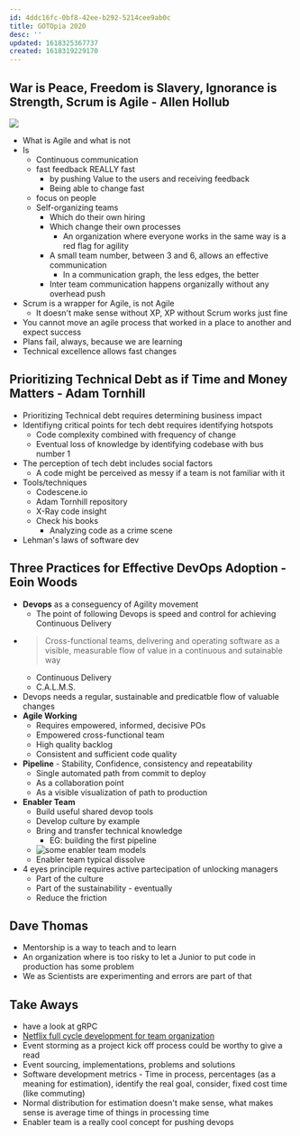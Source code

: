 ```yaml
---
id: 4ddc16fc-0bf8-42ee-b292-5214cee9ab0c
title: GOTOpia 2020
desc: ''
updated: 1618325367737
created: 1618319229170
---
```


## War is Peace, Freedom is Slavery, Ignorance is Strength, Scrum is Agile - Allen Hollub
![](/brain/assets/images/confs.gotopia_2020.1.png)
* What is Agile and what is not
* Is
  * Continuous communication
  * fast feedback REALLY fast
    * by pushing Value to the users and receiving feedback
    * Being able to change fast
  * focus on people
  * Self-organizing teams
    * Which do their own hiring
    * Which change their own processes
      * An organization where everyone works in the same way is a red flag for agility
    * A small team number, between 3 and 6, allows an effective communication
      * In a communication graph, the less edges, the better
    * Inter team communication happens organizally without any overhead push
* Scrum is a wrapper for Agile, is not Agile
  * It doesn't make sense without XP, XP without Scrum works just fine
* You cannot move an agile process that worked in a place to another and expect success
* Plans fail, always, because we are learning
* Technical excellence allows fast changes

## Prioritizing Technical Debt as if Time and Money Matters - Adam Tornhill
* Prioritizing Technical debt requires determining business impact
* Identifiyng critical points for tech debt requires identifying hotspots
  * Code complexity combined with frequency of change
  * Eventual loss of knowledge by identifying codebase with bus number 1
* The perception of tech debt includes social factors
  * A code might be perceived as messy if a team is not familiar with it
* Tools/techniques
  * Codescene.io
  * Adam Tornhill repository
  * X-Ray code insight
  * Check his books
    * Analyzing code as a crime scene
* Lehman's laws of software dev

## Three Practices for Effective DevOps Adoption - Eoin Woods
* __Devops__ as a conseguency of Agility movement
  * The point of following Devops is speed and control for achieving Continuous Delivery
* > Cross-functional teams, delivering and operating software as a visible, measurable flow of value in a continuous and sutainable way
  * Continuous Delivery
  * C.A.L.M.S.
* Devops needs a regular, sustainable and predicatble flow of valuable changes
* __Agile Working__
  * Requires empowered, informed, decisive POs
  * Empowered cross-functional team
  * High quality backlog
  * Consistent and sufficient code quality
* __Pipeline__ - Stability, Confidence, consistency and repeatability
  * Single automated path from commit to deploy
  * As a collaboration point
  * As a visible visualization of path to production
* __Enabler Team__
  * Build useful shared devop tools
  * Develop culture by example
  * Bring and transfer technical knowledge
    * EG: building the first pipeline
  *  ![some enabler team models](/brain/assets/images/confs.gotopia_2020.2.png)
  * Enabler team typical dissolve
* 4 eyes principle requires active partecipation of unlocking managers
  * Part of the culture
  * Part of the sustainability - eventually
  * Reduce the friction

## Dave Thomas
* Mentorship is a way to teach and to learn
* An organization where is too risky to let a Junior to put code in production has some problem
* We as Scientists are experimenting and errors are part of that

## Take Aways
* have a look at gRPC
* [Netflix full cycle development for team organization](https://netflixtechblog.com/full-cycle-developers-at-netflix-a08c31f83249)
* Event storming as a project kick off process could be worthy to give a read
* Event sourcing, implementations, problems and solutions
* Software development metrics - Time in process, percentages (as a meaning for estimation), identify the real goal, consider, fixed cost time (like commuting)
* Normal distribution for estimation doesn't make sense, what makes sense is average time of things in processing time
* Enabler team is a really cool concept for pushing devops

